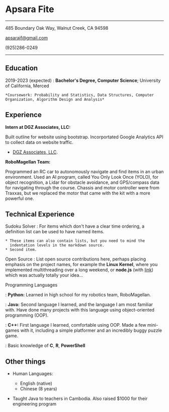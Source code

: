 # Apsara Fite

-------------------     ----------------------------

485 Boundary Oak Way, Walnut Creek, CA 94598

apsarajf@gmail.com

(925)286-0249

-------------------     ----------------------------


Education
---------

2019-2023 (expected)
:   **Bachelor's Degree, Computer Science**; University of California, Merced

    *Coursework: Probability and Statistics, Data Structures, Computer Organization, Algorithm Design and Analysis*


Experience
----------

**Intern at DGZ Associates, LLC:**

Built outline for website using bootstrap. Incorportated Google Analytics API to collect data on website traffic. 

* [DGZ Associates, LLC](https://www.dgzassociates.com/index.html).

**RoboMagellan Team:**

Programmed an RC car to autonomously navigate and find items in an urban environment. Used an AI program, called You Only Look Once (YOLO), for object recognition, a Lidar for obstacle avoidance, and GPS/compass data for navigating through the course. Chassis and motor controller were from Traxxas, but we replaced the motor that came with the kit with a more powerful one.


Technical Experience
--------------------

Sudoku Solver
:   For items which don't have a clear time ordering, a definition
    list can be used to have named items.

    * These items can also contain lists, but you need to mind the
      indentation levels in the markdown source.
    * Second item.

Open Source
:   List open source contributions here, perhaps placing emphasis on
    the project names, for example the **Linux Kernel**, where you
    implemented multithreading over a long weekend, or **node.js**
    (with [link](http://nodejs.org)) which was actually totally
    your idea...

Programming Languages

:   **Python:** Learned in high school for my robotics team, RoboMagellan.
    
:   **Java:** Second language I learned, and the language I am most
    familiar with. Have done many projects with this language using
    object-oriented programming (OOP).

:   **C++:** First language I learned, comfortable using OOP. Made a 
    few mini-games with it, including a simple platformer and an
    incredibly buggy puzzle game.

:   Basic knowledge of **C**, **R**, **PowerShell**


Other things
----------------------------------------

* Human Languages:

     * English (native)
     * Chinese (8 years)

* Taught Java to teachers in Cambodia. Also raised $1000
  for their engineering program 
